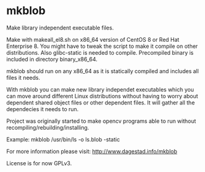 # mkblob
Make library independent executable files.

Make with makeall_el8.sh on x86_64 version of CentOS 8 or Red Hat Enterprise 8. 
You might have to tweak the script to make it compile on other distributions.
Also glibc-static is needed to compile. 
Precompiled binary is included in directory binary_x86_64.

mkblob should run on any x86_64 as it is statically compiled
and includes all files it needs.

With mkblob you can make new library independet executables which you can move
around different Linux distributions without having to worry about dependent 
shared object files or other dependent files. It will gather all the dependecies 
it needs to run.

Project was originally started to make opencv programs able to run without recompiling/rebuilding/installing.

Example: mkblob /usr/bin/ls -o ls.blob -static

For more information please visit: <a href=http://www.dagestad.info/mkblob>http://www.dagestad.info/mkblob</a> 

License is for now GPLv3.
